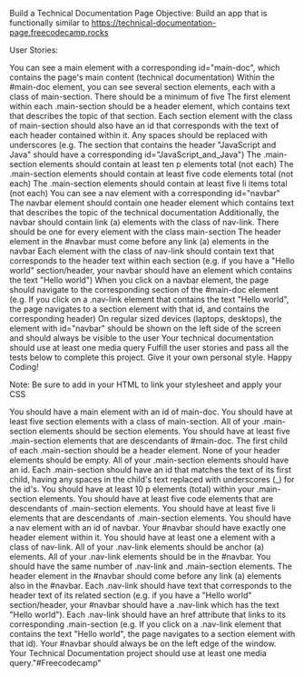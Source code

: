 Build a Technical Documentation Page
Objective: Build an app that is functionally similar to https://technical-documentation-page.freecodecamp.rocks

User Stories:

You can see a main element with a corresponding id="main-doc", which contains the page's main content (technical documentation)
Within the #main-doc element, you can see several section elements, each with a class of main-section. There should be a minimum of five
The first element within each .main-section should be a header element, which contains text that describes the topic of that section.
Each section element with the class of main-section should also have an id that corresponds with the text of each header contained within it. Any spaces should be replaced with underscores (e.g. The section that contains the header "JavaScript and Java" should have a corresponding id="JavaScript_and_Java")
The .main-section elements should contain at least ten p elements total (not each)
The .main-section elements should contain at least five code elements total (not each)
The .main-section elements should contain at least five li items total (not each)
You can see a nav element with a corresponding id="navbar"
The navbar element should contain one header element which contains text that describes the topic of the technical documentation
Additionally, the navbar should contain link (a) elements with the class of nav-link. There should be one for every element with the class main-section
The header element in the #navbar must come before any link (a) elements in the navbar
Each element with the class of nav-link should contain text that corresponds to the header text within each section (e.g. if you have a "Hello world" section/header, your navbar should have an element which contains the text "Hello world")
When you click on a navbar element, the page should navigate to the corresponding section of the #main-doc element (e.g. If you click on a .nav-link element that contains the text "Hello world", the page navigates to a section element with that id, and contains the corresponding header)
On regular sized devices (laptops, desktops), the element with id="navbar" should be shown on the left side of the screen and should always be visible to the user
Your technical documentation should use at least one media query
Fulfill the user stories and pass all the tests below to complete this project. Give it your own personal style. Happy Coding!

Note: Be sure to add <link rel="stylesheet" href="styles.css"> in your HTML to link your stylesheet and apply your CSS


You should have a main element with an id of main-doc.
You should have at least five section elements with a class of main-section.
All of your .main-section elements should be section elements.
You should have at least five .main-section elements that are descendants of #main-doc.
The first child of each .main-section should be a header element.
None of your header elements should be empty.
All of your .main-section elements should have an id.
Each .main-section should have an id that matches the text of its first child, having any spaces in the child's text replaced with underscores (_) for the id's.
You should have at least 10 p elements (total) within your .main-section elements.
You should have at least five code elements that are descendants of .main-section elements.
You should have at least five li elements that are descendants of .main-section elements.
You should have a nav element with an id of navbar.
Your #navbar should have exactly one header element within it.
You should have at least one a element with a class of nav-link.
All of your .nav-link elements should be anchor (a) elements.
All of your .nav-link elements should be in the #navbar.
You should have the same number of .nav-link and .main-section elements.
The header element in the #navbar should come before any link (a) elements also in the #navbar.
Each .nav-link should have text that corresponds to the header text of its related section (e.g. if you have a "Hello world" section/header, your #navbar should have a .nav-link which has the text "Hello world").
Each .nav-link should have an href attribute that links to its corresponding .main-section (e.g. If you click on a .nav-link element that contains the text "Hello world", the page navigates to a section element with that id).
Your #navbar should always be on the left edge of the window.
Your Technical Documentation project should use at least one media query."#Freecodecamp"
